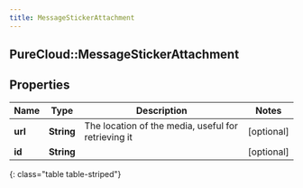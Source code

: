 ```yaml
---
title: MessageStickerAttachment
---
```

## PureCloud::MessageStickerAttachment

## Properties

|Name | Type | Description | Notes|
|------------ | ------------- | ------------- | -------------|
| **url** | **String** | The location of the media, useful for retrieving it | [optional] |
| **id** | **String** |  | [optional] |
{: class="table table-striped"}


